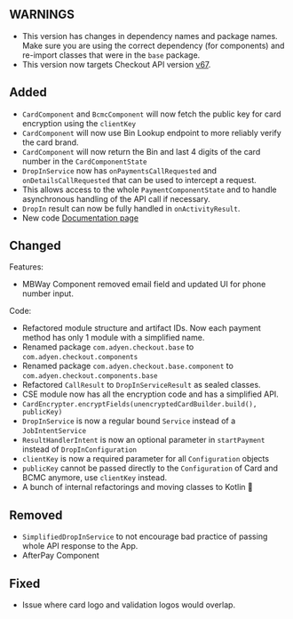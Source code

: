 
[//]: # (This file will be used for the release notes on GitHub when publishing.)
[//]: # (Types of changes: `Added` `Changed` `Deprecated` `Removed` `Fixed` `Security`)
[//]: # (Example:)
[//]: # (### Added)
[//]: # ( - New payment method)
[//]: # ( ### Changed)
[//]: # ( - DropIn service's package changed from `com.adyen.dropin` to `com.adyen.dropin.services`)
[//]: # ( ### Deprecated)
[//]: # ( - Configurations public constructor are deprecated, please use each Configuration's builder to make a Configuration object)

## WARNINGS
- This version has changes in dependency names and package names. Make sure you are using the correct dependency (for components) and re-import classes that were in the `base` package.
- This version now targets Checkout API version [v67](https://docs.adyen.com/online-payments/release-notes#checkout-api-v67).

## Added
- `CardComponent` and `BcmcComponent` will now fetch the public key for card encryption using the `clientKey`
- `CardComponent` will now use Bin Lookup endpoint to more reliably verify the card brand.
- `CardComponent` will now return the Bin and last 4 digits of the card number in the `CardComponentState`
- `DropInService` now has `onPaymentsCallRequested` and `onDetailsCallRequested` that can be used to intercept a request.
 - This allows access to the whole `PaymentComponentState` and to handle asynchronous handling of the API call if necessary.
- `DropIn` result can now be fully handled in `onActivityResult`.
- New code [Documentation page](https://adyen.github.io/adyen-android/)

## Changed
Features:
- MBWay Component removed email field and updated UI for phone number input.

Code:
- Refactored module structure and artifact IDs. Now each payment method has only 1 module with a simplified name.
- Renamed package `com.adyen.checkout.base` to `com.adyen.checkout.components`
- Renamed package `com.adyen.checkout.base.component` to `com.adyen.checkout.components.base`
- Refactored `CallResult` to `DropInServiceResult` as sealed classes.
- CSE module now has all the encryption code and has a simplified API.
 - `CardEncrypter.encryptFields(unencryptedCardBuilder.build(), publicKey)`
- `DropInService` is now a regular bound `Service` instead of a `JobIntentService`
- `ResultHandlerIntent` is now an optional parameter in `startPayment` instead of `DropInConfiguration`
- `clientKey` is now a required parameter for all `Configuration` objects
- `publicKey` cannot be passed directly to the `Configuration` of Card and BCMC anymore, use `clientKey` instead.
- A bunch of internal refactorings and moving classes to Kotlin :rocket:

## Removed
- `SimplifiedDropInService` to not encourage bad practice of passing whole API response to the App.
- AfterPay Component

## Fixed
- Issue where card logo and validation logos would overlap.




